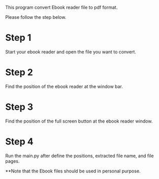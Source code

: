 This program convert Ebook reader file to pdf format.

Please follow the step below.

# Step 1
Start your ebook reader and open the file you want to convert.

# Step 2
Find the position of the ebook reader at the window bar.

# Step 3
Find the position of the full screen button at the ebook reader window.

# Step 4
Run the main.py after define the positions, extracted file name, and file pages.

**Note that the Ebook files should be used in personal purpose.
